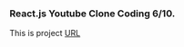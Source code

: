 ### React.js Youtube Clone Coding 6/10.

This is project [URL](https://main--react-youtube-mw.netlify.app/)
